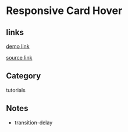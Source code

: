 # Responsive Card Hover

## links
[demo link](https://aldopolojr.github.io/card-hover/)

[source link](https://youtu.be/8b2mTq0Xrtw)

## Category
tutorials

## Notes
- transition-delay